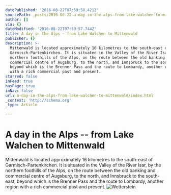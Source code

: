 ```yaml
---
datePublished: '2016-08-22T07:59:58.421Z'
sourcePath: _posts/2016-08-22-a-day-in-the-alps-from-lake-walchen-to-mittenwald.md
author: []
via: {}
dateModified: '2016-08-22T07:59:57.744Z'
title: A day in the Alps – from Lake Walchen to Mittenwald
publisher: {}
description: >-
  Mittenwald is located approximately 16 kilometres to the south-east of
  Garmisch-Partenkirchen. It is situated in the Valley of the River Isar, by the
  northern foothills of the Alps, on the route between the old banking and
  commercial centre of Augsburg, to the north, and Innsbruck to the south-east,
  beyond which is the Brenner Pass and the route to Lombardy, another region
  with a rich commercial past and present.
starred: false
inFeed: true
hasPage: true
inNav: false
url: a-day-in-the-alps-from-lake-walchen-to-mittenwald/index.html
_context: 'http://schema.org'
_type: Article

---
```

# A day in the Alps -- from Lake Walchen to Mittenwald

Mittenwald is located approximately 16 kilometres to the south-east of Garmisch-Partenkirchen. It is situated in the Valley of the River Isar, by the northern foothills of the Alps, on the route between the old banking and commercial centre of Augsburg, to the north, and Innsbruck to the south-east, beyond which is the Brenner Pass and the route to Lombardy, another region with a rich commercial past and present.
![Wetterstein ](https://s3-us-west-2.amazonaws.com/the-grid-img/p/2aa9cc6fb876c838291b3ad9414cdf486658843a.jpg)